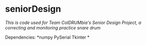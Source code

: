 # seniorDesign
*This is code used for Team ColDRUMbia's Senior Design Project, a correcting and monitoring practice snare drum*

Dependencies:
*numpy
PySerial
Tkinter
*
